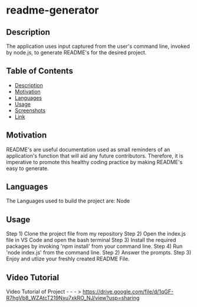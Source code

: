 
  # readme-generator
  
  ## Description
  The application uses input captured from the user's command line, invoked by node.js, to generate README's for the desired project.

  ## Table of Contents
  * [Description](#Description)
  * [Motivation](#Motivation) 
  * [Languages](#Languages)
  * [Usage](#Usage)
  * [Screenshots](#Screenshots)
  * [Link](#Link)

  ## Motivation
  README's are useful documentation used as small reminders of an application's function that will aid any future contributors. Therefore, it is imperative to promote this healthy coding practice by making README's easy to generate.

  ## Languages
  The Languages used to build the project are:
  Node

  ## Usage
  Step 1) Clone the project file from my repository
  Step 2) Open the index.js file in VS Code and open the bash terminal
  Step 3) Install the required packages by invoking 'npm install' from your command line. 
  Step 4) Run 'node index.js' from the command line.
  Step 2) Answer the prompts.
  Step 3) Enjoy and utlize your freshly created README File.

  ## Video Tutorial
  Video Tutorial of Project - - - > https://drive.google.com/file/d/1qGF-R7hgVb8_WZAtcT219Nxu7xkRO_NJ/view?usp=sharing
